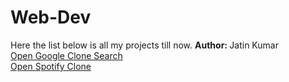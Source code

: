 # Web-Dev
Here the list below is all my projects till now.
<b>Author: </b>Jatin Kumar
<br>
<a href="https://jatin-nicon.github.io/Web-Dev-Projects/Projects/Google_clone_Search">Open Google Clone Search</a>
<br>
<a href="https://jatin-nicon.github.io/Web-Dev-Projects/Projects/Spotify Clone">Open Spotify Clone</a>
